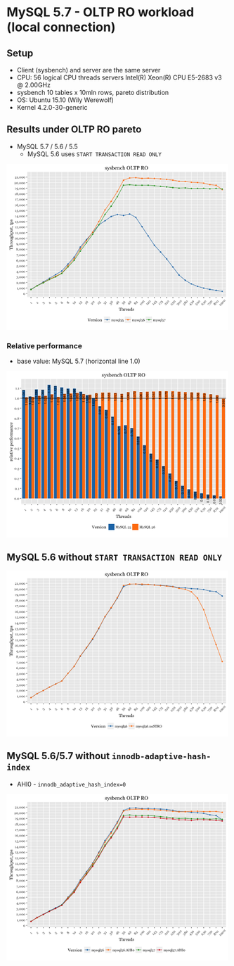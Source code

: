 MySQL 5.7 - OLTP RO workload (local connection)
===============================================

Setup
-----

-   Client (sysbench) and server are the same server
-   CPU: 56 logical CPU threads servers Intel(R) Xeon(R) CPU E5-2683 v3 @ 2.00GHz
-   sysbench 10 tables x 10mln rows, pareto distribution
-   OS: Ubuntu 15.10 (Wily Werewolf)
-   Kernel 4.2.0-30-generic

Results under OLTP RO pareto
----------------------------

-   MySQL 5.7 / 5.6 / 5.5
    -   MySQL 5.6 uses `START TRANSACTION READ ONLY`

![](local-OLTP_files/figure-markdown_github/versions-1.png)

### Relative performance

-   base value: MySQL 5.7 (horizontal line 1.0)

![](local-OLTP_files/figure-markdown_github/perf-schema-relative-1.png)

MySQL 5.6 without `START TRANSACTION READ ONLY`
-----------------------------------------------

![](local-OLTP_files/figure-markdown_github/noSTRO-1.png)

MySQL 5.6/5.7 without `innodb-adaptive-hash-index`
--------------------------------------------------

-   AHI0 - `innodb_adaptive_hash_index=0`

![](local-OLTP_files/figure-markdown_github/AHI0-1.png)
